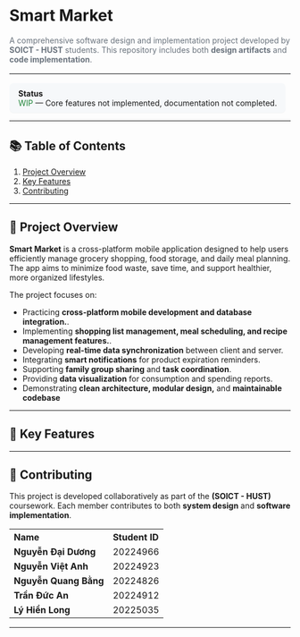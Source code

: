 <h1 style="font-family: -apple-system, BlinkMacSystemFont, 'Segoe UI', Roboto, 'Helvetica Neue', Arial; display:flex; align-items:center; gap:.6rem;">
  <span>Smart Market</span>
</h1>

<p style="color:#6a737d; margin-top: 0;">
  A comprehensive software design and implementation project developed by <strong>SOICT - HUST</strong> students.  
  This repository includes both <b>design artifacts</b> and <b>code implementation</b>.
</p>

<hr style="border:none;border-top:1px solid #e1e4e8;margin:1rem 0;">

<div style="display:flex;gap:1rem;flex-wrap:wrap">
  <div style="background:#f6f8fa;padding:.6rem 1rem;border-radius:8px;box-shadow:0 1px 0 rgba(27,31,35,.04);">
    <strong>Status</strong><br>
    <span style="color:#22863a">WIP</span> — Core features not implemented, documentation not completed.
  </div>
</div>

---

## 📚 Table of Contents

1. [Project Overview](#project-overview)
2. [Key Features](#key-features)
3. [Contributing](#contributing)

---

## 🧩 Project Overview

**Smart Market** is a cross-platform mobile application designed to help users efficiently manage grocery shopping, food storage, and daily meal planning. The app aims to minimize food waste, save time, and support healthier, more organized lifestyles.

The project focuses on:

- Practicing **cross-platform mobile development and database integration.**.
- Implementing **shopping list management, meal scheduling, and recipe management features.**.
- Developing **real-time data synchronization** between client and server.
- Integrating **smart notifications** for product expiration reminders.
- Supporting **family group sharing** and **task coordination**.
- Providing **data visualization** for consumption and spending reports.
- Demonstrating **clean architecture, modular design,** and **maintainable codebase**

---

## 🚀 Key Features

---

## 🤝 Contributing

This project is developed collaboratively as part of the **(SOICT - HUST)** coursework.
Each member contributes to both **system design** and **software implementation**.

<table>
  <tr>
    <th style="text-align:left;">Name</th>
    <th style="text-align:left;">Student ID</th>
  </tr>
  <tr>
    <td><b>Nguyễn Đại Dương</b></td>
    <td>20224966</td>
  </tr>
  <tr>
    <td><b>Nguyễn Việt Anh</b></td>
    <td>20224923</td>
  </tr>
  <tr>
    <td><b>Nguyễn Quang Bằng</b></td>
    <td>20224826</td>
  </tr>
  <tr>
    <td><b>Trần Đức An</b></td>
    <td>20224912</td>
  </tr>
  <tr>
    <td><b>Lý Hiển Long</b></td>
    <td>20225035</td>
  </tr>
</table>

---

